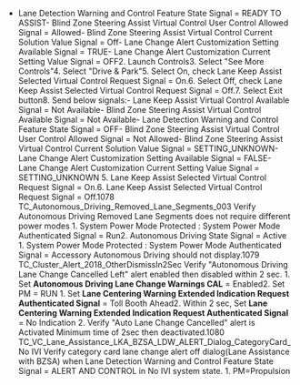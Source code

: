 - Lane Detection Warning and Control Feature State Signal = READY TO ASSIST- Blind Zone Steering Assist Virtual Control User Control Allowed Signal = Allowed- Blind Zone Steering Assist Virtual Control Current Solution Value Signal = Off- Lane Change Alert Customization Setting Available Signal = TRUE- Lane Change Alert Customization Current Setting Value Signal = OFF2. Launch Controls3. Select "See More Controls"4. Select "Drive & Park"5. Select On, check Lane Keep Assist Selected Virtual Control Request Signal = On.6. Select Off, check Lane Keep Assist Selected Virtual Control Request Signal = Off.7. Select Exit button8. Send below signals:- Lane Keep Assist Virtual Control Available Signal = Not Available- Blind Zone Steering Assist Virtual Control Available Signal = Not Available- Lane Detection Warning and Control Feature State Signal = OFF- Blind Zone Steering Assist Virtual Control User Control Allowed Signal = Not Allowed- Blind Zone Steering Assist Virtual Control Current Solution Value Signal = SETTING_UNKNOWN- Lane Change Alert Customization Setting Available Signal = FALSE- Lane Change Alert Customization Current Setting Value Signal = SETTING_UNKNOWN 5. Lane Keep Assist Selected Virtual Control Request Signal = On.6. Lane Keep Assist Selected Virtual Control Request Signal = Off.1078 TC_Autonomous_Driving_Removed_Lane_Segments_003 Verify Autonomous Driving Removed Lane Segments does not require different power modes 1. System Power Mode Protected : System Power Mode Authenticated Signal = Run2. Autonomous Driving State Signal = Active 1. System Power Mode Protected : System Power Mode Authenticated Signal = Accessory Autonomous Driving should not display.1079 TC_Cluster_Alert_2018_OtherDismissIn2Sec Verify "Autonomous Driving Lane Change Cancelled Left" alert enabled then disabled within 2 sec. 1. Set **Autonomous Driving Lane Change Warnings CAL** = Enabled2. Set PM = RUN 1. Set **Lane Centering Warning Extended Indication Request Authenticated Signal** = Toll Booth Ahead2. Within 2 sec, Set **Lane Centering Warning Extended Indication Request Authenticated Signal** = No Indication 2. Verify "Auto Lane Change Cancelled" alert is Activated Minimum time of 2sec then deactivated.1080 TC_VC_Lane_Assistance_LKA_BZSA_LDW_ALERT_Dialog_CategoryCard_No IVI Verify category card lane change alert off dialog(Lane Assistance with BZSA) when Lane Detection Warning and Control Feature State Signal = ALERT AND CONTROL in No IVI system state. 1. PM=Propulsion
